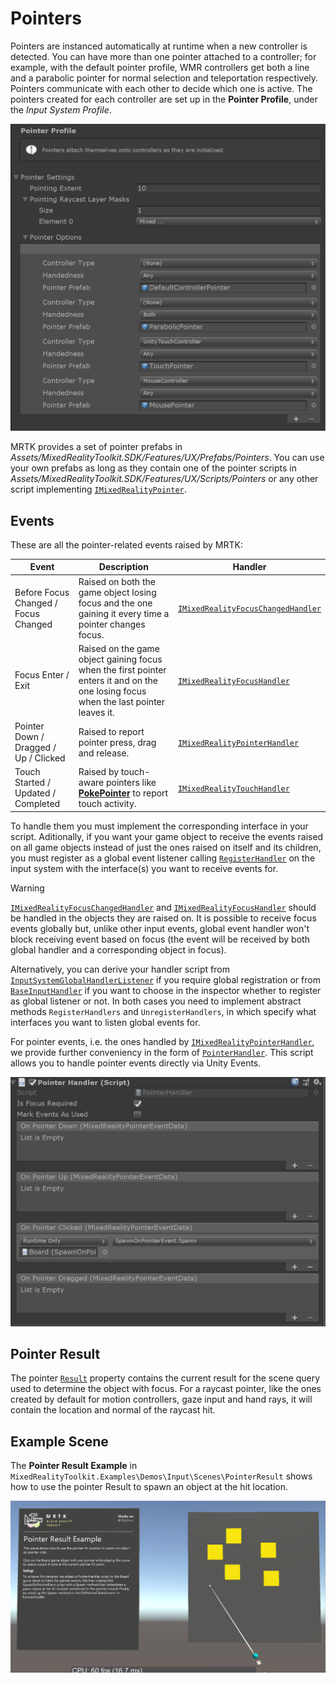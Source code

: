 # Pointers

Pointers are instanced automatically at runtime when a new controller is detected. You can have more than one pointer attached to a controller; for example, with the default pointer profile, WMR controllers get both a line and a parabolic pointer for normal selection and teleportation respectively. Pointers communicate with each other to decide which one is active. The pointers created for each controller are set up in the **Pointer Profile**, under the *Input System Profile*.

<img src="../../Documentation/Images/Input/PointerProfile.png" style="max-width:100%;">

MRTK provides a set of pointer prefabs in *Assets/MixedRealityToolkit.SDK/Features/UX/Prefabs/Pointers*. You can use your own prefabs as long as they contain one of the pointer scripts in *Assets/MixedRealityToolkit.SDK/Features/UX/Scripts/Pointers* or any other script implementing [`IMixedRealityPointer`](xref:Microsoft.MixedReality.Toolkit.Input.IMixedRealityPointer).

## Events

These are all the pointer-related events raised by MRTK:

Event | Description | Handler
--- | --- | ---
Before Focus Changed / Focus Changed | Raised on both the game object losing focus and the one gaining it every time a pointer changes focus. | [`IMixedRealityFocusChangedHandler`](xref:Microsoft.MixedReality.Toolkit.Input.IMixedRealityFocusChangedHandler)
Focus Enter / Exit | Raised on the game object gaining focus when the first pointer enters it and on the one losing focus when the last pointer leaves it. | [`IMixedRealityFocusHandler`](xref:Microsoft.MixedReality.Toolkit.Input.IMixedRealityFocusHandler)
Pointer Down / Dragged / Up / Clicked | Raised to report pointer press, drag and release. | [`IMixedRealityPointerHandler`](xref:Microsoft.MixedReality.Toolkit.Input.IMixedRealityPointerHandler)
Touch Started / Updated / Completed | Raised by touch-aware pointers like [**PokePointer**](xref:Microsoft.MixedReality.Toolkit.Input.PokePointer) to report touch activity. | [`IMixedRealityTouchHandler`](xref:Microsoft.MixedReality.Toolkit.Input.IMixedRealityTouchHandler)

To handle them you must implement the corresponding interface in your script. Aditionally, if you want your game object to receive the events raised on all game objects instead of just the ones raised on itself and its children, you must register as a global event listener calling [`RegisterHandler`](xref:Microsoft.MixedReality.Toolkit.IMixedRealityEventSystem.RegisterHandler*) on the input system with the interface(s) you want to receive events for.

> [!WARNING]
> [`IMixedRealityFocusChangedHandler`](xref:Microsoft.MixedReality.Toolkit.Input.IMixedRealityFocusChangedHandler) and [`IMixedRealityFocusHandler`](xref:Microsoft.MixedReality.Toolkit.Input.IMixedRealityFocusHandler) should be handled in the objects they are raised on. It is possible to receive focus events globally but, unlike other input events, global event handler won't block receiving event based on focus (the event will be received by both global handler and a corresponding object in focus).

Alternatively, you can derive your handler script from [`InputSystemGlobalHandlerListener`](xref:Microsoft.MixedReality.Toolkit.Input.InputSystemGlobalHandlerListener) if you require global registration or from [`BaseInputHandler`](xref:Microsoft.MixedReality.Toolkit.Input.BaseInputHandler) if you want to choose in the inspector whether to register as global listener or not. In both cases you need to implement abstract methods `RegisterHandlers` and `UnregisterHandlers`, in which specify what interfaces you want to listen global events for.

For pointer events, i.e. the ones handled by [`IMixedRealityPointerHandler`](xref:Microsoft.MixedReality.Toolkit.Input.IMixedRealityPointerHandler), we provide further conveniency in the form of [`PointerHandler`](xref:Microsoft.MixedReality.Toolkit.Input.PointerHandler). This script allows you to handle pointer events directly via Unity Events.

<img src="../../Documentation/Images/Input/PointerHandler.png" style="max-width:100%;">

## Pointer Result

The pointer [`Result`](xref:Microsoft.MixedReality.Toolkit.Input.IMixedRealityPointer.Result) property contains the current result for the scene query used to determine the object with focus. For a raycast pointer, like the ones created by default for motion controllers, gaze input and hand rays, it will contain the location and normal of the raycast hit.

## Example Scene

The **Pointer Result Example** in `MixedRealityToolkit.Examples\Demos\Input\Scenes\PointerResult` shows how to use the pointer Result to spawn an object at the hit location.

<img src="../../Documentation/Images/Input/PointerResultExample.png" style="max-width:100%;">
